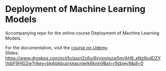 # Deployment of Machine Learning Models
Accompanying repo for the online course Deployment of Machine Learning Models.

For the documentation, visit the [course on Udemy](https://www.udemy.com/deployment-of-machine-learning-models/?couponCode=TIDREPO).
<br>
Slides: https://www.dropbox.com/scl/fo/auct2c6uj9yvjootszw5m/AH8_eNz9odDZYVsbF9HlG2w?rlkey=bk4jqkbusrseacnjwlk6knjn9&st=r9zbiey8&dl=0
